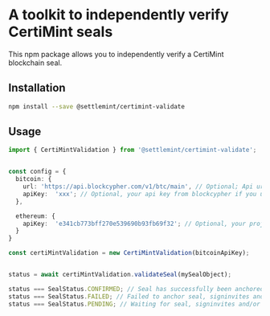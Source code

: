 # A toolkit to independently verify CertiMint seals

This npm package allows you to independently verify a CertiMint blockchain seal.

## Installation

```sh
npm install --save @settlemint/certimint-validate
```

## Usage

```typescript
import { CertiMintValidation } from '@settlemint/certimint-validate';


const config = {
  bitcoin: {
    url: 'https://api.blockcypher.com/v1/btc/main', // Optional; Api url for bitcoin
    apiKey:  'xxx'; // Optional, your api key from blockcypher if you use bitcoin anchors
  },

  ethereum: {
    apiKey:  'e341cb773bff270e539690b93fb69f32'; // Optional, your project id from infura if you use ethereum anchors on the mainnet
  }
}

const certiMintValidation = new CertiMintValidation(bitcoinApiKey);


status = await certiMintValidation.validateSeal(mySealObject);

status === SealStatus.CONFIRMED; // Seal has successfully been anchored
status === SealStatus.FAILED; // Failed to anchor seal, signinvites and/or signatures
status === SealStatus.PENDING; // Waiting for seal, signinvites and/or signatures to be anchored
```
